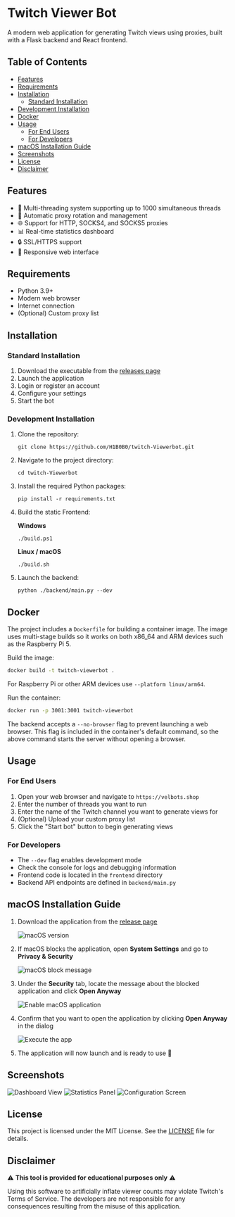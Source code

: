 # Twitch Viewer Bot

A modern web application for generating Twitch views using proxies, built with a Flask backend and React frontend.

## Table of Contents

- [Features](#features)
- [Requirements](#requirements)
- [Installation](#installation)
  - [Standard Installation](#standard-installation)
- [Development Installation](#development-installation)
- [Docker](#docker)
- [Usage](#usage)
  - [For End Users](#for-end-users)
  - [For Developers](#for-developers)
- [macOS Installation Guide](#macos-installation-guide)
- [Screenshots](#screenshots)
- [License](#license)
- [Disclaimer](#disclaimer)

## Features

- 🚀 Multi-threading system supporting up to 1000 simultaneous threads
- 🔄 Automatic proxy rotation and management
- 🌐 Support for HTTP, SOCKS4, and SOCKS5 proxies
- 📊 Real-time statistics dashboard
- 🔒 SSL/HTTPS support
- 📱 Responsive web interface

## Requirements

- Python 3.9+
- Modern web browser
- Internet connection
- (Optional) Custom proxy list

## Installation

### Standard Installation

1. Download the executable from the [releases page](https://github.com/H1B0B0/twitch-Viewerbot/releases)
2. Launch the application
3. Login or register an account
4. Configure your settings
5. Start the bot

### Development Installation

1. Clone the repository:

   ```shell
   git clone https://github.com/H1B0B0/twitch-Viewerbot.git
   ```

2. Navigate to the project directory:

   ```shell
   cd twitch-Viewerbot
   ```

3. Install the required Python packages:

   ```shell
   pip install -r requirements.txt
   ```

4. Build the static Frontend:

   **Windows**

   ```shell
   ./build.ps1
   ```

   **Linux / macOS**

   ```shell
   ./build.sh
   ```

5. Launch the backend:
   ```shell
   python ./backend/main.py --dev
   ```

## Docker

The project includes a `Dockerfile` for building a container image. The image
uses multi-stage builds so it works on both x86_64 and ARM devices such as the
Raspberry&nbsp;Pi&nbsp;5.

Build the image:

```sh
docker build -t twitch-viewerbot .
```

For Raspberry Pi or other ARM devices use `--platform linux/arm64`.

Run the container:

```sh
docker run -p 3001:3001 twitch-viewerbot
```

The backend accepts a `--no-browser` flag to prevent launching a web browser.
This flag is included in the container's default command, so the above
command starts the server without opening a browser.

## Usage

### For End Users

1. Open your web browser and navigate to `https://velbots.shop`
2. Enter the number of threads you want to run
3. Enter the name of the Twitch channel you want to generate views for
4. (Optional) Upload your custom proxy list
5. Click the "Start bot" button to begin generating views

### For Developers

- The `--dev` flag enables development mode
- Check the console for logs and debugging information
- Frontend code is located in the `frontend` directory
- Backend API endpoints are defined in `backend/main.py`

## macOS Installation Guide

1. Download the application from the [release page](https://github.com/H1B0B0/twitch-Viewerbot/releases)

   ![macOS version](./images/macos_file.png)

2. If macOS blocks the application, open **System Settings** and go to **Privacy & Security**

   ![macOS block message](./images/macos_block.png)

3. Under the **Security** tab, locate the message about the blocked application and click **Open Anyway**

   ![Enable macOS application](images/enable_macos.png)

4. Confirm that you want to open the application by clicking **Open Anyway** in the dialog

   ![Execute the app](./images/use_macos.png)

5. The application will now launch and is ready to use 🚀

## Screenshots

![Dashboard View](https://github.com/user-attachments/assets/c292df62-3bde-4240-93c3-a83f573af90e)
![Statistics Panel](https://github.com/user-attachments/assets/ff64062e-7b30-4b14-9faf-0f798197222f)
![Configuration Screen](https://github.com/user-attachments/assets/349d778e-310a-4899-9667-8e1da2893fa8)

## License

This project is licensed under the MIT License. See the [LICENSE](LICENSE) file for details.

## Disclaimer

⚠️ **This tool is provided for educational purposes only** ⚠️

Using this software to artificially inflate viewer counts may violate Twitch's Terms of Service. The developers are not responsible for any consequences resulting from the misuse of this application.
